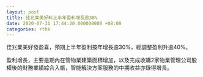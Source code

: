 ```yaml
---
layout: post
title: 佳兆業美好料上半年盈利增長逾30%
date: 2020-07-31 17:44:20.000000000 +08:00
categories: rthk
---
```


佳兆業美好發盈喜，預期上半年盈利按年增長逾30%，經調整盈利升逾40%。

盈利增長，主要是期內在管物業建築面積增加，以及完成收購2家物業管理公司股權後的財務業績綜合入帳，智能解決方案服務的中期收益亦錄得增長。
